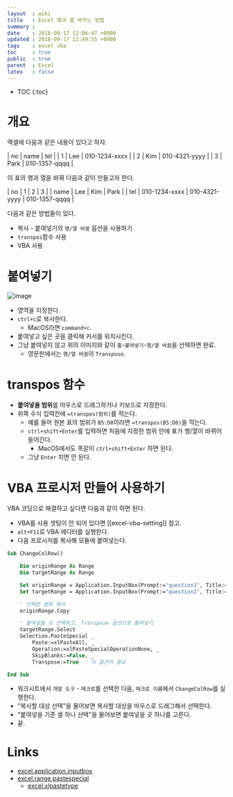 ```yaml
---
layout  : wiki
title   : Excel 행과 열 바꾸는 방법
summary : 
date    : 2018-09-17 12:06:47 +0900
updated : 2018-09-17 13:49:55 +0900
tags    : excel vba
toc     : true
public  : true
parent  : Excel
latex   : false
---
```

* TOC
{:toc}

# 개요

엑셀에 다음과 같은 내용이 있다고 하자.

| no | name | tel           |
| 1  | Lee  | 010-1234-xxxx |
| 2  | Kim  | 010-4321-yyyy |
| 3  | Park | 010-1357-qqqq |

이 표의 행과 열을 바꿔 다음과 같이 만들고자 한다.

| no   | 1             | 2             | 3             |
| name | Lee           | Kim           | Park          |
| tel  | 010-1234-xxxx | 010-4321-yyyy | 010-1357-qqqq |

다음과 같은 방법들이 있다.

* 복사 - 붙여넣기의 `행/열 바꿈` 옵션을 사용하기
* `transpos`함수 사용
* VBA 사용

# 붙여넣기

![image](https://user-images.githubusercontent.com/1855714/45604838-364fb980-ba73-11e8-97b5-638355611998.png )

* 영역을 지정한다.
* `ctrl+c`로 복사한다.
    * MacOS라면 `command+c`.
* 붙여넣고 싶은 곳을 클릭해 커서를 위치시킨다.
* 그냥 붙여넣지 않고 위의 이미지와 같이 `홈`-`붙여넣기`-`행/열 바꿈`을 선택하면 완료.
    * 영문판에서는 `행/열 바꿈`이 `Transpose`.

# transpos 함수

* **붙여넣을 범위**를 마우스로 드래그하거나 키보드로 지정한다.
* 위쪽 수식 입력칸에 `=transpos(범위)`를 적는다.
    * 예를 들어 원본 표의 범위가 `B5:D8`이라면 `=transpos(B5:D8)`을 적는다.
    * `ctrl+shift+Enter`를 입력하면 처음에 지정한 범위 안에 표가 행/열이 바뀌어 들어간다.
        * MacOS에서도 똑같이 `ctrl+shift+Enter` 하면 된다.
    * 그냥 `Enter` 치면 안 된다.



# VBA 프로시저 만들어 사용하기

VBA 코딩으로 해결하고 싶다면 다음과 같이 하면 된다.

* VBA를 사용 셋팅이 안 되어 있다면 [[excel-vba-setting]] 참고.
* `alt+F11`로 VBA 에디터를 실행한다.
* 다음 프로시저를 복사해 모듈에 붙여넣는다.

```vb
Sub ChangeColRow()

    Dim originRange As Range
    Dim targetRange As Range

    Set originRange = Application.InputBox(Prompt:="question1", Title:="복사할 대상 선택", Type:=8)
    Set targetRange = Application.InputBox(Prompt:="question2", Title:="붙여넣을 기준 셀 하나 선택", Type:=8)

    ' 선택한 범위 복사
    originRange.Copy

    ' 붙여넣을 곳 선택하고, Transpose 옵션으로 붙여넣기
    targetRange.Select
    Selection.PasteSpecial _
        Paste:=xlPasteAll, _
        Operation:=xlPasteSpecialOperationNone, _
        SkipBlanks:=False, _
        Transpose:=True  ' 이 옵션이 중요

End Sub
```

* 워크시트에서 `개발 도구` - `매크로`를 선택한 다음, `매크로 이름`에서 `ChangeColRow`를 실행한다.
* "복사할 대상 선택"을 물어보면 복사할 대상을 마우스로 드래그해서 선택한다.
* "붙여넣을 기준 셀 하나 선택"을 물어보면 붙여넣을 곳 하나를 고른다.
* 끝.


# Links

* [excel.application.inputbox](https://docs.microsoft.com/en-us/office/vba/api/excel.application.inputbox )
* [excel.range.pastespecial](https://docs.microsoft.com/en-us/office/vba/api/excel.range.pastespecial )
    * [excel.xlpastetype](https://docs.microsoft.com/en-us/office/vba/api/excel.xlpastetype )

